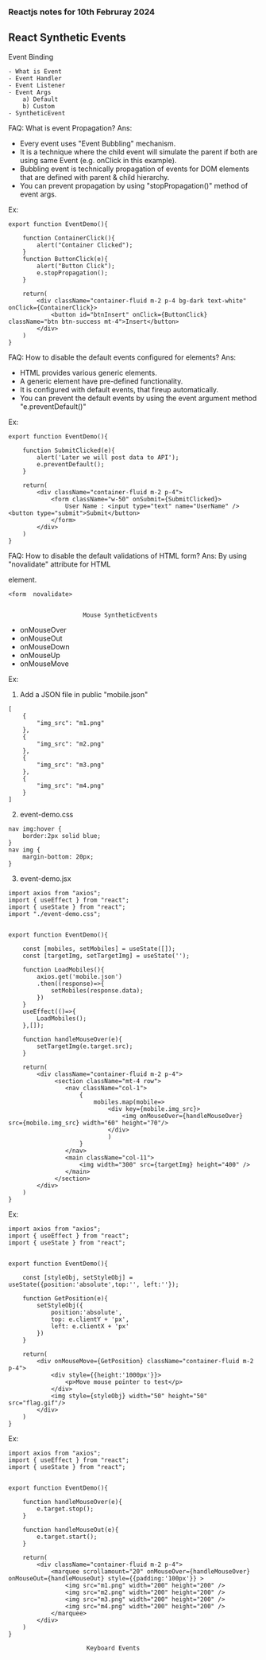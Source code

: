 ### Reactjs notes for 10th Februray 2024

## React Synthetic Events

Event Binding
```
- What is Event
- Event Handler
- Event Listener
- Event Args
    a) Default
    b) Custom
- SyntheticEvent
```
FAQ: What is event Propagation?
Ans:  
 - Every event uses "Event Bubbling" mechanism.
 - It is a technique where the child event will simulate the parent if both are using same Event (e.g. onClick in this example).
 - Bubbling event is technically propagation of events for DOM elements that are defined with parent & child hierarchy.
 - You can prevent propagation by using "stopPropagation()" method of event args.

Ex:

```
export function EventDemo(){

    function ContainerClick(){
        alert("Container Clicked");
    }
    function ButtonClick(e){
        alert("Button Click");
        e.stopPropagation();
    }

    return(
        <div className="container-fluid m-2 p-4 bg-dark text-white" onClick={ContainerClick}>
            <button id="btnInsert" onClick={ButtonClick} className="btn btn-success mt-4">Insert</button>
        </div>
    )
}
```
FAQ: How to disable the default events configured for elements?
Ans:  
 - HTML provides various generic elements.
 - A generic element have pre-defined functionality.
 - It is configured with default events, that fireup automatically.
 - You can prevent the default events by using the event argument method
            "e.preventDefault()"

Ex:

```
export function EventDemo(){

    function SubmitClicked(e){
        alert('Later we will post data to API');
        e.preventDefault();
    }
   
    return(
        <div className="container-fluid m-2 p-4">
            <form className="w-50" onSubmit={SubmitClicked}>
                User Name : <input type="text" name="UserName" /> <button type="submit">Submit</button>
            </form>
        </div>
    )
}
```
FAQ: How to disable the default validations of HTML form?
Ans:  By using "novalidate" attribute for HTML <form> element.

    <form  novalidate>


                         Mouse SyntheticEvents

- onMouseOver
- onMouseOut
- onMouseDown
- onMouseUp
- onMouseMove

Ex:
1. Add a JSON file in public
    "mobile.json"
```
[
    {
        "img_src": "m1.png"
    },
    {
        "img_src": "m2.png"
    },
    {
        "img_src": "m3.png"
    },
    {
        "img_src": "m4.png"
    }
]
```
2. event-demo.css
```
nav img:hover {
    border:2px solid blue;
}
nav img {
    margin-bottom: 20px;
}
```
3. event-demo.jsx
```
import axios from "axios";
import { useEffect } from "react";
import { useState } from "react";
import "./event-demo.css";


export function EventDemo(){

    const [mobiles, setMobiles] = useState([]);
    const [targetImg, setTargetImg] = useState('');

    function LoadMobiles(){
        axios.get('mobile.json')
        .then((response)=>{
            setMobiles(response.data);
        })
    }
    useEffect(()=>{
        LoadMobiles();
    },[]);

    function handleMouseOver(e){
        setTargetImg(e.target.src);
    }
   
    return(
        <div className="container-fluid m-2 p-4">
             <section className="mt-4 row">
                <nav className="col-1">
                    {
                        mobiles.map(mobile=>
                            <div key={mobile.img_src}>
                                <img onMouseOver={handleMouseOver} src={mobile.img_src} width="60" height="70"/>
                            </div>
                            )
                    }
                </nav>
                <main className="col-11">
                    <img width="300" src={targetImg} height="400" />
                </main>
             </section>
        </div>
    )
}
```
Ex:
```
import axios from "axios";
import { useEffect } from "react";
import { useState } from "react";


export function EventDemo(){

    const [styleObj, setStyleObj] = useState({position:'absolute',top:'', left:''});

    function GetPosition(e){
        setStyleObj({
            position:'absolute',
            top: e.clientY + 'px',
            left: e.clientX + 'px'
        })
    }
   
    return(
        <div onMouseMove={GetPosition} className="container-fluid m-2 p-4">
            <div style={{height:'1000px'}}>
                <p>Move mouse pointer to test</p>
            </div>
            <img style={styleObj} width="50" height="50" src="flag.gif"/>
        </div>
    )
}
```
Ex:
```
import axios from "axios";
import { useEffect } from "react";
import { useState } from "react";


export function EventDemo(){

    function handleMouseOver(e){
        e.target.stop();
    }
   
    function handleMouseOut(e){
        e.target.start();
    }

    return(
        <div className="container-fluid m-2 p-4">
            <marquee scrollamount="20" onMouseOver={handleMouseOver} onMouseOut={handleMouseOut} style={{padding:'100px'}} >
                <img src="m1.png" width="200" height="200" />
                <img src="m2.png" width="200" height="200" />
                <img src="m3.png" width="200" height="200" />
                <img src="m4.png" width="200" height="200" />
            </marquee>
        </div>
    )
}
```
                          Keyboard Events
